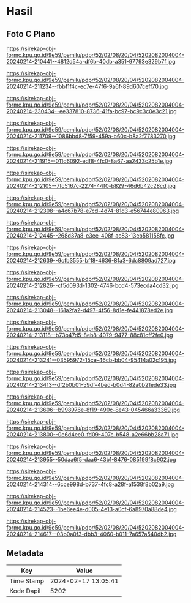 # Hasil

## Foto C Plano

https://sirekap-obj-formc.kpu.go.id/9e59/pemilu/pdpr/52/02/08/20/04/5202082004004-20240214-210441--4812d54a-df6b-40db-a351-97793e329b7f.jpg

https://sirekap-obj-formc.kpu.go.id/9e59/pemilu/pdpr/52/02/08/20/04/5202082004004-20240214-211234--fbbf1f4c-ec7e-47f6-9a6f-89d607ceff70.jpg

https://sirekap-obj-formc.kpu.go.id/9e59/pemilu/pdpr/52/02/08/20/04/5202082004004-20240214-230434--ee337810-8736-41fa-bc97-bc9c3c0e3c21.jpg

https://sirekap-obj-formc.kpu.go.id/9e59/pemilu/pdpr/52/02/08/20/04/5202082004004-20240214-211709--1086bbd8-7f59-459a-b60c-b8a2f7783270.jpg

https://sirekap-obj-formc.kpu.go.id/9e59/pemilu/pdpr/52/02/08/20/04/5202082004004-20240214-211915--011d6092-edf8-4fc0-8a67-aa2433c25b1e.jpg

https://sirekap-obj-formc.kpu.go.id/9e59/pemilu/pdpr/52/02/08/20/04/5202082004004-20240214-212105--7fc5167c-2274-44f0-b829-46d6b42c28cd.jpg

https://sirekap-obj-formc.kpu.go.id/9e59/pemilu/pdpr/52/02/08/20/04/5202082004004-20240214-212308--a4c67b78-e7cd-4d74-81d3-e56744e80963.jpg

https://sirekap-obj-formc.kpu.go.id/9e59/pemilu/pdpr/52/02/08/20/04/5202082004004-20240214-212445--268d37a8-e3ee-408f-ae83-13eb581158fc.jpg

https://sirekap-obj-formc.kpu.go.id/9e59/pemilu/pdpr/52/02/08/20/04/5202082004004-20240214-212639--9cfb3555-bf18-4636-81a3-6dc8809ad727.jpg

https://sirekap-obj-formc.kpu.go.id/9e59/pemilu/pdpr/52/02/08/20/04/5202082004004-20240214-212826--cf5d093d-1302-4746-bcd4-573ecda4cd32.jpg

https://sirekap-obj-formc.kpu.go.id/9e59/pemilu/pdpr/52/02/08/20/04/5202082004004-20240214-213048--161a2fa2-d497-4f56-8d1e-fe441878ed2e.jpg

https://sirekap-obj-formc.kpu.go.id/9e59/pemilu/pdpr/52/02/08/20/04/5202082004004-20240214-213118--b73b47d5-8eb8-4079-9477-88c81cff2fe0.jpg

https://sirekap-obj-formc.kpu.go.id/9e59/pemilu/pdpr/52/02/08/20/04/5202082004004-20240214-213241--03595972-15ce-46cb-bb04-95414a02c195.jpg

https://sirekap-obj-formc.kpu.go.id/9e59/pemilu/pdpr/52/02/08/20/04/5202082004004-20240214-213413--df2b0b01-59df-4bed-b0d4-82a0b21ede33.jpg

https://sirekap-obj-formc.kpu.go.id/9e59/pemilu/pdpr/52/02/08/20/04/5202082004004-20240214-213606--b998976e-8f19-490c-8e43-045466a33369.jpg

https://sirekap-obj-formc.kpu.go.id/9e59/pemilu/pdpr/52/02/08/20/04/5202082004004-20240214-213800--0e6d4ee0-fd09-407c-b548-a2e66bb28a71.jpg

https://sirekap-obj-formc.kpu.go.id/9e59/pemilu/pdpr/52/02/08/20/04/5202082004004-20240214-213955--50daa6f5-daa6-43b1-8476-085199f8c902.jpg

https://sirekap-obj-formc.kpu.go.id/9e59/pemilu/pdpr/52/02/08/20/04/5202082004004-20240214-214314--6cce998d-b737-4fc8-a28f-a1538f8b02a9.jpg

https://sirekap-obj-formc.kpu.go.id/9e59/pemilu/pdpr/52/02/08/20/04/5202082004004-20240214-214523--1be6ee4e-d005-4e13-a0cf-6a8970a88de4.jpg

https://sirekap-obj-formc.kpu.go.id/9e59/pemilu/pdpr/52/02/08/20/04/5202082004004-20240214-214617--03b0a0f3-dbb3-4060-b011-7a657a540db2.jpg


## Metadata

| Key        | Value               |
| ---------- | ------------------- |
| Time Stamp | 2024-02-17 13:05:41 |
| Kode Dapil | 5202                |



